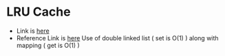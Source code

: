 # LRU Cache
- Link is [here](https://practice.geeksforgeeks.org/problems/lru-cache/1)
- Reference Link is [here](https://www.geeksforgeeks.org/design-a-data-structure-for-lru-cache/)
Use of double linked list ( set is O(1) ) along with mapping ( get is O(1) )